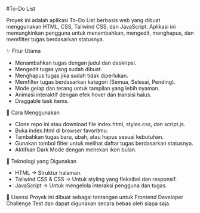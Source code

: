#To-Do List

Proyek ini adalah aplikasi To-Do List berbasis web yang dibuat menggunakan HTML, CSS, Tailwind CSS, dan JavaScript. Aplikasi ini memungkinkan pengguna untuk menambahkan, mengedit, menghapus, dan memfilter tugas berdasarkan statusnya.

✨ Fitur Utama
- Menambahkan tugas dengan judul dan deskripsi.
- Mengedit tugas yang sudah dibuat.
- Menghapus tugas jika sudah tidak diperlukan.
- Memfilter tugas berdasarkan kategori (Semua, Selesai, Pending).
- Mode gelap dan terang untuk tampilan yang lebih nyaman.
- Animasi interaktif dengan efek hover dan transisi halus.
- Draggable task items.

🚀 Cara Menggunakan
- Clone repo ini atau download file index.html, styles.css, dan script.js.
- Buka index.html di browser favoritmu.
- Tambahkan tugas baru, ubah, atau hapus sesuai kebutuhan.
- Gunakan tombol filter untuk melihat daftar tugas berdasarkan statusnya.
- Aktifkan Dark Mode dengan menekan ikon bulan.

🔧 Teknologi yang Digunakan
- HTML -> Struktur halaman.
- Tailwind CSS & CSS -> Untuk styling yang fleksibel dan responsif.
- JavaScript -> Untuk mengelola interaksi pengguna dan tugas.

📜 Lisensi
Proyek ini dibuat sebagai tantangan untuk Frontend Developer Challenge Test dan dapat digunakan secara bebas oleh siapa saja.

